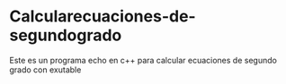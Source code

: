 # Calcularecuaciones-de-segundogrado
Este es un programa echo en c++ para calcular ecuaciones de segundo grado con exutable
